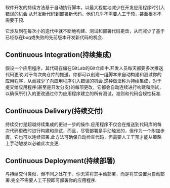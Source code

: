 <!--
 * @Description: 
 * @Version: 1.0
 * @Author: DaLao
 * @Email: dalao_li@163.com
 * @Date: 2021-03-08 13:22:32
 * @LastEditors: DaLao
 * @LastEditTime: 2021-03-08 13:23:54
-->

软件开发的持续方法基于自动执行脚本，以最大程度地减少在开发应用程序时引入错误的机会.从开发新代码到部署新代码，他们几乎不需要人工干预，甚至根本不需要干预. 

它涉及到在每次小的迭代中就不断地构建、测试和部署代码更改，从而减少了基于已经存在bug或失败的先前版本开发新代码的机会.

## Continuous Integration(持续集成)

假设一个应用程序，其代码存储在GitLab的Git仓库中.开发人员每天都要多次推送代码更改.对于每次向仓库的推送，你都可以创建一组脚本来自动构建和测试你的应用程序，从而减少了向应用程序引入错误的机会.这种做法称为持续集成，对于提交给应用程序(甚至是开发分支)的每项更改，它都会自动连续进行构建和测试，以确保所引入的更改通过你为应用程序建立的所有测试，准则和代码合规性标准. 

## Continuous Delivery(持续交付)

持续交付是超越持续集成的更进一步的操作.应用程序不仅会在推送到代码库的每次代码更改时进行构建和测试，而且，尽管部署是手动触发的，但作为一个附加步骤，它也可以连续部署.此方法可确保自动检查代码，但需要人工干预才能从策略上手动触发以必输此次变更.

## Continuous Deployment(持续部署)

与持续交付类似，但不同之处在于，你无需将其手动部署，而是将其设置为自动部署.完全不需要人工干预即可部署你的应用程序. 